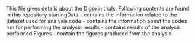 This file gives details about the Digoxin trials.
Following contents are found in this repository
startingData - contains the information related to the dataset used for analysis
code - contains the information about the codes run for performing the analysis
results - contains results of the analysis performed
Figures - contain the figures produced from the analysis
